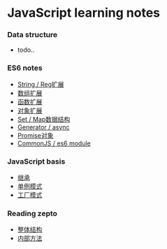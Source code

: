 ﻿# JavaScript learning notes

### Data structure

- todo..

### ES6 notes

- [String / Reg扩展](es6/01-字符串正则扩展.md)
- [数组扩展](es6/02-数组扩展.md)
- [函数扩展](es6/03-函数扩展.md)
- [对象扩展](es6/04-对象扩展.md)
- [Set / Map数据结构](es6/05-Set/Map数据结构.md)
- [Generator / async](es6/06-Generator函数.md)
- [Promise对象](es6/07-Promise.md)
- [CommonJS / es6 module](es6/08-CommonJS.md)


### JavaScript basis

- [继承](jsbasis/01-继承.md)
- [单例模式](jsbasis/02-单例模式.md)
- [工厂模式](jsbasis/03-工厂模式.md)

### Reading zepto

- [整体结构](zepto/01-结构分析.md)
- [内部方法](zepto/02-内部方法.md)



